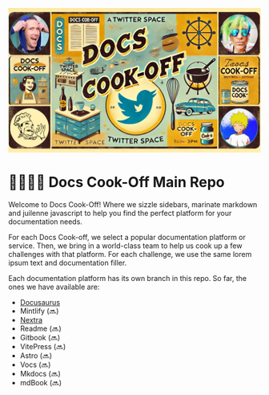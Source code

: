 ![promo header](./assets/cook-off-promo.png)

# 👨‍🍳👨‍🍳 Docs Cook-Off Main Repo

​Welcome to Docs Cook-Off! Where we sizzle sidebars, marinate markdown and juilenne javascript to help you find the perfect platform for your documentation needs.

​For each Docs Cook-off, we select a popular documentation platform or service. Then, we bring in a world-class team to help us cook up a few challenges with that platform. For each challenge, we use the same lorem ipsum text and documentation filler.

Each documentation platform has its own branch in this repo. So far, the ones we have available are:

* [Docusaurus](https://github.com/cooganb/docs-cookoff/tree/docusaurus)
* Mintlify (🔜)
* [Nextra](https://github.com/cooganb/docs-cookoff/tree/nextra)
* Readme (🔜)
* Gitbook (🔜)
* VitePress (🔜)
* Astro (🔜)
* Vocs (🔜)
* Mkdocs (🔜)
* mdBook (🔜)
